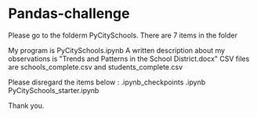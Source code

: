 # Pandas-challenge

Please go to  the folderm PyCitySchools. There are 7 items in the folder

My program is PyCitySchools.ipynb
A written description about my observations is "Trends and Patterns in the School District.docx"
CSV files are schools_complete.csv and students_complete.csv

Please disregard the items below : 
.ipynb_checkpoints
.ipynb
PyCitySchools_starter.ipynb

Thank you.
